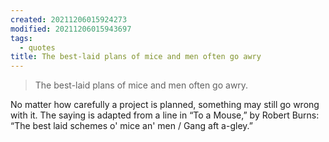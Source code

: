 ```yaml
---
created: 20211206015924273
modified: 20211206015943697
tags:
  - quotes
title: The best-laid plans of mice and men often go awry
---
```


> The best-laid plans of mice and men often go awry.

No matter how carefully a project is planned, something may still go wrong with it. The saying is adapted from a line in “To a Mouse,” by Robert Burns: “The best laid schemes o' mice an' men / Gang aft a-gley.”
